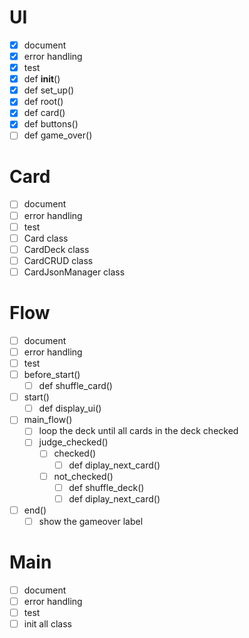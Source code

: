 # UI
- [x] document
- [x] error handling
- [x] test
- [x] def __init__()
- [x] def set_up()
- [x] def root()
- [x] def card()
- [x] def buttons()
- [ ] def game_over()
# Card
- [ ] document
- [ ] error handling
- [ ] test
- [ ] Card class
- [ ] CardDeck class
- [ ] CardCRUD class
- [ ] CardJsonManager class
# Flow
- [ ] document
- [ ] error handling
- [ ] test
- [ ] before_start()
  - [ ] def shuffle_card()
- [ ] start()
  - [ ] def display_ui()
- [ ] main_flow()
  - [ ] loop the deck until all cards in the deck checked
  - [ ] judge_checked()
    - [ ] checked()
      - [ ] def diplay_next_card()
    - [ ] not_checked()
      - [ ] def shuffle_deck()
      - [ ] def diplay_next_card()
- [ ] end()
  - [ ] show the gameover label
# Main
- [ ] document
- [ ] error handling
- [ ] test
- [ ] init all class